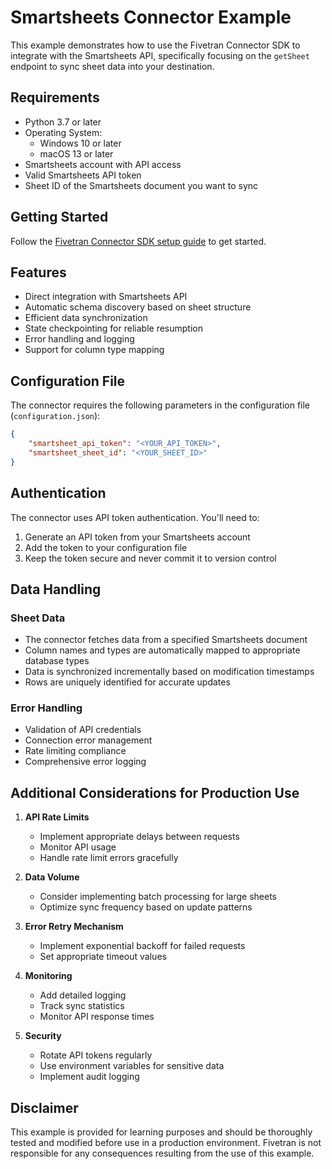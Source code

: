 # Smartsheets Connector Example

This example demonstrates how to use the Fivetran Connector SDK to integrate with the Smartsheets API, specifically focusing on the `getSheet` endpoint to sync sheet data into your destination.

## Requirements

- Python 3.7 or later
- Operating System:
  - Windows 10 or later
  - macOS 13 or later
- Smartsheets account with API access
- Valid Smartsheets API token
- Sheet ID of the Smartsheets document you want to sync

## Getting Started

Follow the [Fivetran Connector SDK setup guide](https://fivetran.com/docs/connectors/connector-sdk/setup-guide) to get started.

## Features

- Direct integration with Smartsheets API
- Automatic schema discovery based on sheet structure
- Efficient data synchronization
- State checkpointing for reliable resumption
- Error handling and logging
- Support for column type mapping

## Configuration File

The connector requires the following parameters in the configuration file (`configuration.json`):

```json
{
    "smartsheet_api_token": "<YOUR_API_TOKEN>",
    "smartsheet_sheet_id": "<YOUR_SHEET_ID>"
}
```

## Authentication

The connector uses API token authentication. You'll need to:
1. Generate an API token from your Smartsheets account
2. Add the token to your configuration file
3. Keep the token secure and never commit it to version control

## Data Handling

### Sheet Data
- The connector fetches data from a specified Smartsheets document
- Column names and types are automatically mapped to appropriate database types
- Data is synchronized incrementally based on modification timestamps
- Rows are uniquely identified for accurate updates

### Error Handling
- Validation of API credentials
- Connection error management
- Rate limiting compliance
- Comprehensive error logging

## Additional Considerations for Production Use

1. **API Rate Limits**
   - Implement appropriate delays between requests
   - Monitor API usage
   - Handle rate limit errors gracefully

2. **Data Volume**
   - Consider implementing batch processing for large sheets
   - Optimize sync frequency based on update patterns

3. **Error Retry Mechanism**
   - Implement exponential backoff for failed requests
   - Set appropriate timeout values

4. **Monitoring**
   - Add detailed logging
   - Track sync statistics
   - Monitor API response times

5. **Security**
   - Rotate API tokens regularly
   - Use environment variables for sensitive data
   - Implement audit logging

## Disclaimer

This example is provided for learning purposes and should be thoroughly tested and modified before use in a production environment. Fivetran is not responsible for any consequences resulting from the use of this example. 